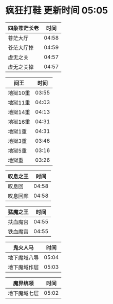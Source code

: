 # 疯狂打鞋 更新时间 05:05

| 四象苍茫长老   | 时间    |
|--------|-------|
| 苍茫大厅 | 04:58 |
| 苍茫大厅掉 | 04:59 |
| 虚无之关 | 04:57 |
| 虚无之关掉 | 04:57 |

| 间王   | 时间    |
|--------|-------|
| 地狱10重 | 03:55 |
| 地狱11重 | 04:03 |
| 地狱14重 | 04:13 |
| 地狱16重 | 04:31 |
| 地狱1重 | 04:31 |
| 地狱3重 | 03:46 |
| 地狱5重 | 03:16 |
| 地狱重 | 03:26 |

| 叹息之王   | 时间    |
|--------|-------|
| 叹息回 | 04:58 |
| 叹息回廊 | 04:58 |

| 猛魔之王   | 时间    |
|--------|-------|
| 扶血魔宫 | 04:55 |
| 铁血魔宫 | 04:55 |

| 鬼火人马   | 时间    |
|--------|-------|
| 地下魔域八导 | 05:04 |
| 地下魔域作层 | 05:03 |

| 魔界统领   | 时间    |
|--------|-------|
| 地下魔域七层 | 05:02 |